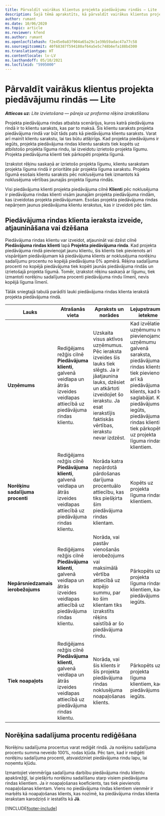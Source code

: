 ```yaml
---
title: Pārvaldīt vairākus klientus projekta piedāvājumu rindās — Lite
description: Šajā tēmā aprakstīts, kā pārvaldīt vairākus klientus projekta piedāvājuma rindās.
author: rumant
ms.date: 10/06/2020
ms.topic: article
ms.reviewer: kfend
ms.author: rumant
ms.openlocfilehash: f2e45e0a83f904a65a29c1e39b59adac47a77c58
ms.sourcegitcommit: 40f68387f594180af64a5e5c748b6efa188bd300
ms.translationtype: HT
ms.contentlocale: lv-LV
ms.lasthandoff: 05/10/2021
ms.locfileid: "5995000"
---
```

# <a name="manage-multiple-customers-on-project-based-quote-lines---lite"></a>Pārvaldīt vairākus klientus projekta piedāvājumu rindās — Lite

_**Attiecas uz:** Lite izvietošana — pāreja uz proforma rēķina izrakstīšanu_

Projekta piedāvājuma rindas atbalsta scenārijus, kuros katrā piedāvājuma rindā ir to klientu saraksts, kas par to maksā. Šis klientu saraksts projekta piedāvājuma rindā var būt tāds pats kā piedāvājuma klientu saraksts. Varat arī mainīt klientu sarakstu, lai tas būtu atšķirīgs. Kad projekta piedāvājums ir iegūts, projekta piedāvājuma rindas klientu saraksts tiek kopēts uz atbilstošo projekta līguma rindu, lai izveidotu izrietošo projekta līgumu. Projekta piedāvājuma klienti tiek pārkopēti projekta līgumā.

Izrakstot rēķinu saskaņā ar izrietošo projekta līgumu, klientu sarakstam projekta līguma rindā ir prioritāte pār projekta līguma sarakstu. Projekta līgumā esošais klientu saraksts pēc noklusējuma tiek izmantots kā noklusējuma vērtības jaunajās projekta līguma rindās.

Visi piedāvājuma klienti projekta piedāvājuma cilnē **Klienti** pēc noklusējuma ir piedāvājuma rindas klienti visām jaunajām projekta piedāvājuma rindām, kas izveidotas projekta piedāvājumam. Esošas projekta piedāvājuma rindas nepārņem jaunus piedāvājuma klientu ierakstus, kas ir izveidoti pēc tām.

## <a name="create-update-or-delete-a-quote-line-customer-record"></a>Piedāvājuma rindas klienta ieraksta izveide, atjaunināšana vai dzēšana

Piedāvājuma rindas klientu var izveidot, atjaunināt vai dzēst cilnē **Piedāvājuma rindas klienti** lapā **Projekta piedāvājuma rinda**. Kad projekta piedāvājuma rindā pievienojat jaunu klientu, šis klients tiek pievienots arī vispārējam piedāvājumam kā piedāvājuma klients ar noklusējuma norēķinu sadalījumu procentu no kopējā piedāvājuma 0% apmērā. Rēķina sadalījuma procenti no kopējā piedāvājuma tiek kopēti jaunās piedāvājuma rindās un izrietošajā projekta līgumā. Tomēr, izrakstot rēķinu saskaņā ar līgumu, tiek izmantoti norēķinu sadalījuma procenti piedāvājuma rindu līmenī, nevis kopējā līguma līmenī. 

Tālāk sniegtajā tabulā parādīti lauki piedāvājuma rindas klienta ierakstā projekta piedāvājuma rindā.

| Lauks | Atrašanās vieta | Apraksts un norādes | Lejupstraumes ietekme |
| --- | --- | --- | --- |
| **Uzņēmums** | Rediģējams režģis cilnē **Piedāvājuma klienti**, galvenā veidlapa un ātrās izveides veidlapas attiecībā uz piedāvājuma rindas klientu. | Uzskaita visus aktīvos uzņēmumus. Pēc ieraksta izveides šis lauks tiek slēgts. Ja ir jāatjaunina lauks, dzēsiet un atkārtoti izveidojiet šo ierakstu. Ja esat ierakstījis faktiskās vērtības, ierakstu nevar izdzēst. | Kad izvēlaties uzņēmumu no pievienojamo uzņēmumu galvenā saraksta, piedāvājuma rindas klients tiek pievienots arī kā piedāvājuma klients, kad to saglabājat. Kad piedāvājums ir iegūts, piedāvājuma rindas klienti tiek pārkopēti uz projekta līguma rindas klientiem. |
| **Norēķinu sadalījuma procenti** | Rediģējams režģis cilnē **Piedāvājuma klienti**, galvenā veidlapa un ātrās izveides veidlapas attiecībā uz piedāvājuma rindas klientu. | Norāda katra nepārdotā pārdošanas darījuma procentuālo attiecību, kas tiks piešķirta šim piedāvājuma rindas klientam. | Kopēts uz projekta līguma rindas klientiem. |
| **Nepārsniedzamais ierobežojums** | Rediģējams režģis cilnē **Piedāvājuma klienti**, galvenā veidlapa un ātrās izveides veidlapas attiecībā uz piedāvājuma rindas klientu. | Norāda, vai pastāv vienošanās ierobežojums vai maksimālā vērtība attiecībā uz kopējo summu, par ko šim klientam tiks izrakstīts rēķins saistībā ar šo piedāvājuma rindu. | Pārkopēts uz projekta līguma rindas klientiem, kad piedāvājums ir iegūts. |
| **Tiek noapaļots** | Rediģējams režģis cilnē **Piedāvājuma klienti**, galvenā veidlapa un ātrās izveides veidlapas attiecībā uz piedāvājuma rindas klientu. | Norāda, vai šis klients ir šīs projekta piedāvājuma rindas noklusējuma noapaļošanas klients. | Pārkopēts uz projekta līguma klientiem, kad piedāvājums ir iegūts. |

## <a name="edit-billing-split-percentages"></a>Norēķina sadalījuma procentu rediģēšana

Norēķinu sadalījuma procentus varat rediģēt rindā. Ja norēķinu sadalījuma procentu summa neveido 100%, rodas kļūda. Pēc tam, kad ir rediģēti norēķinu sadalījuma procenti, atsvaidziniet piedāvājuma rindu lapu, lai noņemtu kļūdu.

Izmantojiet vienmērīga sadalījuma darbību piedāvājuma rindu klientu apakšrežģī, lai piešķirtu norēķinu sadalīšanu starp visiem piedāvājuma rindas klientiem. Ja ir noapaļošanas koeficients, tas tiek pievienots noapaļošanas klientam. Viens no piedāvājuma rindas klientiem vienmēr ir marķēts kā noapaļošanas klients, kas nozīmē, ka piedāvājuma rindas klienta ierakstam karodziņš ir iestatīts kā **Jā**. 


[!INCLUDE[footer-include](../../includes/footer-banner.md)]